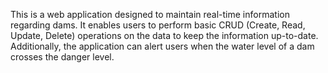 This is a web application designed to maintain real-time information regarding dams. It enables users to perform basic CRUD (Create, Read, Update, Delete) operations on the data to keep the information up-to-date. Additionally, the application can alert users when the water level of a dam crosses the danger level.
